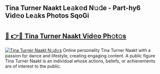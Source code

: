 ## Tina Turner Naakt Le𝚊k𝚎d N𝚞𝚍e - Part-hy6 Vid𝚎o Le𝚊ks Photos SqoGi

# <h2><a href="http://fb8atr.evod.top/?m=Tina+Turner+Naakt">🔗 👉🔴 Tina Turner Naakt Vid𝚎o Ph𝚘t𝚘s</a></h2>

[![Tina Turner Naakt N𝚞d𝚎s](https://i.imgur.com/8V9OHl7.gif)](http://fb8atr.evod.top/?m=Tina+Turner+Naakt)
Online personality Tina Turner Naakt with a passion for dance and lifestyle, creating engaging content. A public figure Tina Turner Naakt is an individual whose actions, beliefs, or achievements are of interest to the public. 
